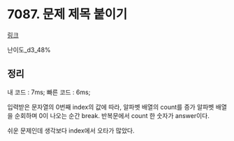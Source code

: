 # 7087. 문제 제목 붙이기

[링크](https://swexpertacademy.com/main/code/problem/problemDetail.do?contestProbId=AWkIdD46A5EDFAXC&categoryId=AWkIdD46A5EDFAXC&categoryType=CODE)

난이도\_d3\_48%

## 정리

내 코드 : 7ms;
빠른 코드 : 6ms;

입력받은 문자열의 0번째 index의 값에 따라, 알파벳 배열의 count를 증가
알파벳 배열을 순회하며 0이 나오는 순간 break.
반복문에서 count 한 숫자가 answer이다.

쉬운 문제인데 생각보다 index에서 오타가 많았다.
